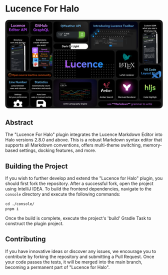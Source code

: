 # Lucence For Halo

![banner](https://github.com/DioxideCN/plugin-lucence-for-halo/blob/main/images/banner-english.png?raw=true)

## Abstract

The "Lucence For Halo" plugin integrates the Lucence Markdown Editor into Halo versions 2.8.0 and above. This is a robust Markdown syntax editor that supports all Markdown conventions, offers multi-theme switching, memory-based settings, docking features, and more.

## Building the Project

If you wish to further develop and extend the "Lucence for Halo" plugin, you should first fork the repository. After a successful fork, open the project using IntelliJ IDEA. To build the frontend dependencies, navigate to the `console` directory and execute the following commands:

```shell
cd ./console/
pnpm i
```

Once the build is complete, execute the project's 'build' Gradle Task to construct the plugin project.

## Contributing

If you have innovative ideas or discover any issues, we encourage you to contribute by forking the repository and submitting a Pull Request. Once your code passes the tests, it will be merged into the main branch, becoming a permanent part of "Lucence for Halo".
